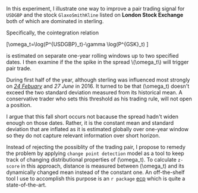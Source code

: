 In this experiment, I illustrate one way to improve a pair trading signal for `USDGBP` and the stock `GlaxoSmithKline` listed on **London Stock Exchange** both of which are dominated in sterling. 

Specifically, the cointegration relation

\[\\omega_t=\\log(P^{USDGBP}_t)-\\gamma \\log(P^{GSK}_t) \]

is estimated on separate one-year rolling windows up to two specified dates. I then examine if the the spike in the spread \\(\\omega_t\\) will trigger pair trade.

During first half of the year, although sterling was influenced most strongly on [*24 Febuary*](http://uk.reuters.com/article/uk-britain-eu-poll-idUKKCN0VZ2QI) and *27 June* in 2016. It turned to be that \(\\omega_t\) doesn't exceed the two standard deviation measured from its historical mean. A conservative trader who sets this threshold as his trading rule, will not open a position.

I argue that this fall short occurs not bacause the spread hadn't widen enough on those dates. Rather, it is the constant mean and standard deviation that are inflated as it is estimated globally over  one-year window so they do not capture relevant information over short horizon. 

Instead of rejecting the possiblity of the trading pair, I propose to remedy the problem by applying `change point detection` model as a tool to keep track of changing distributional properties of \(\\omega_t\). To calculate `z-score` in this approach, distance is measured between \(\\omega_t\) and its dynamically changed mean instead of the constant one. An off-the-shelf tool I use to accomplish this purpose is an `r package` [ecp](https://cran.r-project.org/web/packages/ecp/index.html) which is quite a state-of-the-art. 
